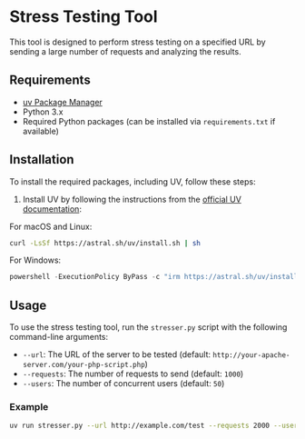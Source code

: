 # Stress Testing Tool

This tool is designed to perform stress testing on a specified URL by sending a large number of requests and analyzing the results.

## Requirements

- [uv Package Manager](https://docs.astral.sh/uv/)
- Python 3.x
- Required Python packages (can be installed via `requirements.txt` if available)

## Installation

To install the required packages, including UV, follow these steps:

1. Install UV by following the instructions from the [official UV documentation](https://docs.astral.sh/uv/guides/install-python/):

For macOS and Linux:

```sh
curl -LsSf https://astral.sh/uv/install.sh | sh
```

For Windows:

```powershell
powershell -ExecutionPolicy ByPass -c "irm https://astral.sh/uv/install.ps1 | iex"
```

## Usage

To use the stress testing tool, run the `stresser.py` script with the following command-line arguments:

- `--url`: The URL of the server to be tested (default: `http://your-apache-server.com/your-php-script.php`)
- `--requests`: The number of requests to send (default: `1000`)
- `--users`: The number of concurrent users (default: `50`)

### Example

```sh
uv run stresser.py --url http://example.com/test --requests 2000 --users 100
```
